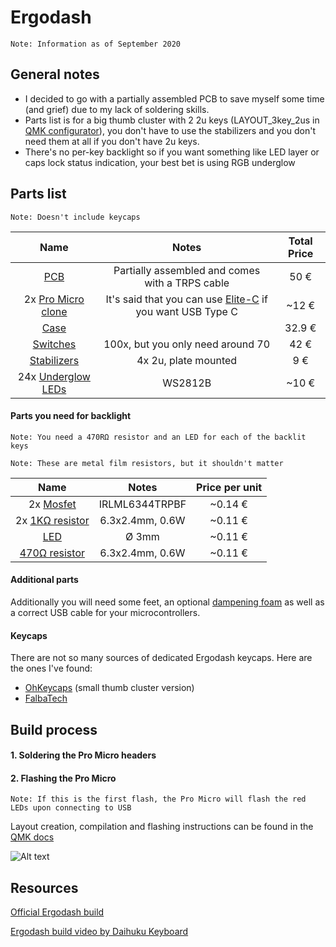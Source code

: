 # Ergodash

`Note: Information as of September 2020`

## General notes
* I decided to go with a partially assembled PCB to save myself some time (and grief) due to my lack of soldering skills.
* Parts list is for a big thumb cluster with 2 2u keys (LAYOUT_3key_2us in [QMK configurator](https://config.qmk.fm/)), you don't have to use the stabilizers and you don't need them at all if you don't have 2u keys.
* There's no per-key backlight so if you want something like LED layer or caps lock status indication, your best bet is using RGB underglow

## Parts list
`Note: Doesn't include keycaps`

| Name | Notes | Total Price |
|:----:|:-----:|:-----------:|
| [PCB](https://falba.tech/product/ergodash-partially-assembled-with-electronics-cables/?v=928568b84963) | Partially assembled and comes with a TRPS cable | 50 € |
| 2x [Pro Micro clone](laskarduino.cz/arduino-leonardo-pro-micro/) | It's said that you can use [Elite-C](https://keeb.io/products/elite-c-low-profile-version-usb-c-pro-micro-replacement-atmega32u4) if you want USB Type C | ~12 € |
| [Case](https://keycapsss.com/keyboard-parts/cases/76/ergodash-acrylic-plate-case?c=12) || 32.9 € |
| [Switches](https://candykeys.com/product/cherry-mx-blue-plate-m) | 100x, but you only need around 70 | 42 € |
| [Stabilizers](https://candykeys.com/product/genuine-cherry-mx-stabiliser-pack-plate-mount) | 4x 2u, plate mounted | 9 € |
| 24x [Underglow LEDs](https://www.tme.eu/cz/details/ws2812b-v5/diody-led-smd-barevne/worldsemi/) | WS2812B | ~10 € |

#### Parts you need for backlight
`Note: You need a 470RΩ resistor and an LED for each of the backlit keys`

`Note: These are metal film resistors, but it shouldn't matter`

| Name | Notes | Price per unit |
|:----:|:-----:|:-----------:|
| 2x [Mosfet](https://www.tme.eu/cz/details/irlml6344trpbf/tranzistory-s-kanalem-n-smd/infineon-irf/) | IRLML6344TRPBF | ~0.14 € |
| 2x [1KΩ resistor](https://www.gme.cz/rm-1k-0207-0-6w-1)| 6.3x2.4mm, 0.6W | ~0.11 € |
| [LED](https://www.tme.eu/cz/details/ww03a3swq4-n2/led-diody-tht-3mm/wah-wang-holding/) | Ø 3mm | ~0.11 € |
| [470Ω resistor](https://www.gme.cz/rm-470r-0207-0-6w-1)| 6.3x2.4mm, 0.6W | ~0.11 € |

#### Additional parts
Additionally you will need some feet, an optional [dampening foam](https://switchandclick.com/2020/08/26/the-best-dampening-foam-for-a-mechanical-keyboard/) as well as a correct USB cable for your microcontrollers.

#### Keycaps
There are not so many sources of dedicated Ergodash keycaps. Here are the ones I've found: 
* [OhKeycaps](https://ohkeycaps.com/collections/dsa-blanks/products/dsa-pink-purple?variant=29211011711087) (small thumb cluster version)
* [FalbaTech](https://falba.tech/product/dsa-keycaps-black-blank-left-right-keyboards-redox-copy/?v=928568b84963)

## Build process

#### 1. Soldering the Pro Micro headers
#### 2. Flashing the Pro Micro
`Note: If this is the first flash, the Pro Micro will flash the red LEDs upon connecting to USB`

Layout creation, compilation and flashing instructions can be found in the [QMK docs](https://docs.qmk.fm/#/)

![Alt text](.gif/flash.gif)

## Resources
[Official Ergodash build](https://github.com/omkbd/ErgoDash/blob/master/Doc/build-en.md)

[Ergodash build video by Daihuku Keyboard](https://www.youtube.com/watch?v=yHgvEU0NYCk)
